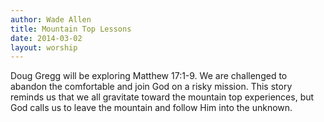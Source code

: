 ```yaml
---
author: Wade Allen
title: Mountain Top Lessons
date: 2014-03-02
layout: worship
---
```


Doug Gregg will be exploring Matthew 17:1-9. We are challenged to abandon the comfortable and join God on a risky mission. This story reminds us that we all gravitate toward the mountain top experiences, but God calls us to leave the mountain and follow Him into the unknown.
